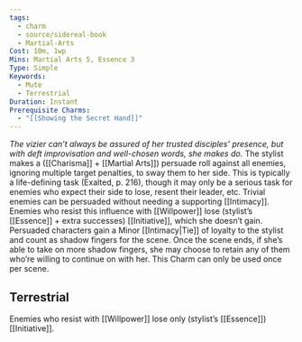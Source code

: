 ```yaml
---
tags:
  - charm
  - source/sidereal-book
  - Martial-Arts
Cost: 10m, 1wp
Mins: Martial Arts 5, Essence 3
Type: Simple
Keywords:
  - Mute
  - Terrestrial
Duration: Instant
Prerequisite Charms:
  - "[[Showing the Secret Hand]]"
---
```

*The vizier can’t always be assured of her trusted disciples’ presence, but with deft improvisation and well-chosen words, she makes do.*
The stylist makes a ([[Charisma]] + [[Martial Arts]]) persuade roll against all enemies, ignoring multiple target penalties, to sway them to her side. This is typically a life-defining task (Exalted, p. 216), though it may only be a serious task for enemies who expect their side to lose, resent their leader, etc. Trivial enemies can be persuaded without needing a supporting [[Intimacy]]. Enemies who resist this influence with [[Willpower]] lose (stylist’s [[Essence]] + extra successes) [[Initiative]], which she doesn’t gain.
Persuaded characters gain a Minor [[Intimacy|Tie]] of loyalty to the stylist and count as shadow fingers for the scene. Once the scene ends, if she’s able to take on more shadow fingers, she may choose to retain any of them who’re willing to continue on with her. This Charm can only be used once per scene. 
## Terrestrial
Enemies who resist with [[Willpower]] lose only (stylist’s [[Essence]]) [[Initiative]].